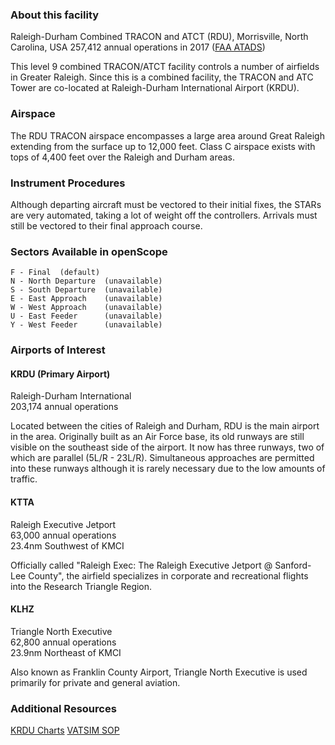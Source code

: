 ### About this facility
Raleigh-Durham Combined TRACON and ATCT (RDU), Morrisville, North Carolina, USA
257,412 annual operations in 2017 ([FAA ATADS](https://aspm.faa.gov/opsnet/sys/Tracon.asp))

This level 9 combined TRACON/ATCT facility controls a number of airfields in Greater Raleigh. Since this is a combined facility, the TRACON and ATC Tower are co-located at Raleigh-Durham International Airport (KRDU).

### Airspace
The RDU TRACON airspace encompasses a large area around Great Raleigh extending from the surface up to 12,000 feet. Class C airspace exists with tops of 4,400 feet over the Raleigh and Durham areas.

### Instrument Procedures
Although departing aircraft must be vectored to their initial fixes, the STARs are very automated, taking a lot of weight off the controllers. Arrivals must still be vectored to their final approach course.

### Sectors Available in openScope
```
F - Final  (default)
N - North Departure  (unavailable)
S - South Departure  (unavailable)
E - East Approach    (unavailable)
W - West Approach    (unavailable)
U - East Feeder      (unavailable)
Y - West Feeder      (unavailable)
```

### Airports of Interest

#### KRDU (Primary Airport)
Raleigh-Durham International  
203,174 annual operations

Located between the cities of Raleigh and Durham, RDU is the main airport in the area. Originally built as an Air Force base, its old runways are still visible on the southeast side of the airport. It now has three runways, two of which are parallel (5L/R - 23L/R). Simultaneous approaches are permitted into these runways although it is rarely necessary due to the low amounts of traffic. 

#### KTTA
Raleigh Executive Jetport  
63,000 annual operations  
23.4nm Southwest of KMCI

Officially called "Raleigh Exec: The Raleigh Executive Jetport @ Sanford-Lee County", the airfield specializes in corporate and recreational flights into the Research Triangle Region.

#### KLHZ
Triangle North Executive  
62,800 annual operations  
23.9nm Northeast of KMCI

Also known as Franklin County Airport, Triangle North Executive is used primarily for private and general aviation.

### Additional Resources
[KRDU Charts](https://skyvector.com/airport/RDU/Raleigh-Durham-International-Airport)
[VATSIM SOP](https://vzdc.org/downloads/sops/RDU.pdf)

